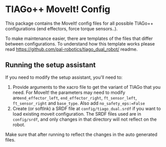 # TIAGo++ MoveIt! Config

This package contains the MoveIt! config files for all possible TIAGo++ configurations (end effectors, force torque sensors..).

To make maintenance easier, there are templates of the files that differ between configurations. To understand how this template works please read https://github.com/pal-robotics/tiago_dual_robot/ readme.



## Running the setup assistant

If you need to modify the setup assistant, you'll need to:

1. Provide arguments to the xacro file to get the variant of TIAGo that you need. For MoveIt! the parameters may need to modify are`end_effector_left`, `end_effector_right`, `ft_sensor_left`, `ft_sensor_right` and `base_type`. Also add `no_safety_eps:=False`
2. Create (or softlnk) a SRDF file at `config/tiago_dual.srdf` if you want to load existing moveit configuration. The SRDF files used are in `config/srdf`, and only changes in that directory will not reflect on the robot.

Make sure that after running to reflect the changes in the auto generated files.

